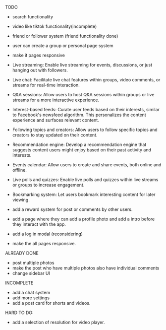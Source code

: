 TODO

- search functionality
- video like tiktok functionality(incomplete)
- friend or follower system (friend functionality done)
- user can create a group or personal page system
- make it pages responsive
- Live streaming: Enable live streaming for events, discussions, or just hanging out with followers.
- Live chat: Facilitate live chat features within groups, video comments, or streams for real-time interaction.
- Q&A sessions: Allow users to host Q&A sessions within groups or live streams for a more interactive experience.
- Interest-based feeds: Curate user feeds based on their interests, similar to Facebook's newsfeed algorithm. This personalizes the content experience and surfaces relevant content.
- Following topics and creators: Allow users to follow specific topics and creators to stay updated on their content.
- Recommendation engine: Develop a recommendation engine that suggests content users might enjoy based on their past activity and interests.
- Events calendar: Allow users to create and share events, both online and offline.
- Live polls and quizzes: Enable live polls and quizzes within live streams or groups to increase engagement.
- Bookmarking system: Let users bookmark interesting content for later viewing.

- add a reward system for post or comments by other users.
- add a page where they can add a profile photo and add a intro before they interact with the app.

- add a log in modal (reconsidering)
- make the all pages responsive.

ALREADY DONE

- post multiple photos
- make the post who have multiple photos also have individual comments
- change sidebar UI

INCOMPLETE

- add a chat system
- add more settings
- add a post card for shorts and videos.

HARD TO DO:

- add a selection of resolution for video player.
